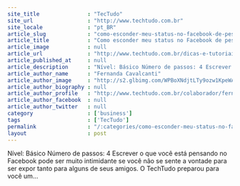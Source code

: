 ```yaml
---
site_title               : "TecTudo"
site_url                 : "http://www.techtudo.com.br"
site_locale              : "pt_BR"
article_slug             : "como-esconder-meu-status-no-facebook-de-pessoas-especificas"
article_title            : "Como esconder meu status no Facebook de pessoas específicas"
article_image            : null
article_url              : "http://www.techtudo.com.br/dicas-e-tutoriais/noticia/2011/01/como-esconder-meu-status-no-facebook-de-pessoas-especificas.html"
article_published_at     : null
article_description      : "Nível: Básico Número de passos: 4 Escrever o que você está pensando no Facebook pode ser muito intimidante se você não se sente a vontade para ser expor tanto para alguns de seus amigos. O TechTudo preparou para você um..."
article_author_name      : "Fernanda Cavalcanti"
article_author_image     : "http://s2.glbimg.com/WPBoXNdjtLTy9ozw1KpeWAAc8cg=/30x30/s2.glbimg.com/0-ZQ0IFFlB90y9aevX6pqL1JjCs=/140x140/s.glbimg.com/po/tt2/f/original/2013/11/12/fe.jpg"
article_author_biography : null
article_author_profile   : "http://www.techtudo.com.br/colaborador/fernanda-cavalcanti.html"
article_author_facebook  : null
article_author_twitter   : null
category                 : ['business']
tags                     : ['TecTudo']
permalink                : "/:categories/como-esconder-meu-status-no-facebook-de-pessoas-especificas/"
layout                   : post
---
```


Nível: Básico Número de passos: 4 Escrever o que você está pensando no Facebook pode ser muito intimidante se você não se sente a vontade para ser expor tanto para alguns de seus amigos. O TechTudo preparou para você um...
